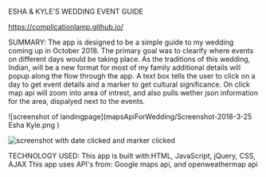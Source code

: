 ESHA & KYLE'S WEDDING EVENT GUIDE

https://complicationlamp.github.io/


SUMMARY:
The app is designed to be a simple guide to my wedding coming up in October 2018. The primary goal was to clearify where events on different days would be taking place. As the traditions of this wedding, Indian, will be a new format for most of my family additional details will popup along the flow through the app. A text box tells the user to click on a day to get event details and a marker to get cultural significance. On click map api will zoom into area of intrest, and also pulls  wether json information for the area, dispalyed next to the events.

![screenshot of landingpage](mapsApiForWedding/Screenshot-2018-3-25 Esha Kyle.png )

![screenshot with date clicked and marker clicked](https://github.com/complicationlamp/mapsApiForWedding/blob/master/Screenshot-2018-3-25%20Esha%20Kyle(1).png)

TECHNOLOGY USED:
This app is built with:HTML, JavaScript, jQuery, CSS, AJAX
This app uses API's from: Google maps api, and openweathermap api

